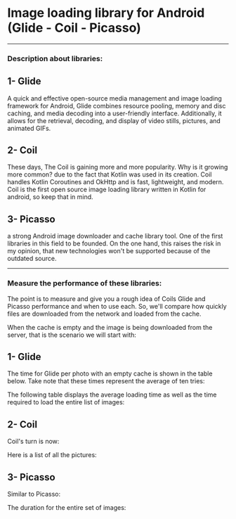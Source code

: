# Image loading library for Android (Glide - Coil - Picasso)

***
### Description about libraries:

## 1- Glide
A quick and effective open-source media management and image loading framework for Android, Glide combines resource pooling, memory and disc caching, and media decoding into a user-friendly interface. Additionally, it allows for the retrieval, decoding, and display of video stills, pictures, and animated GIFs.

## 2- Coil
These days, The Coil is gaining more and more popularity. Why is it growing more common? due to the fact that Kotlin was used in its creation. Coil handles Kotlin Coroutines and OkHttp and is fast, lightweight, and modern. Coil is the first open source image loading library written in Kotlin for android, so keep that in mind.

## 3- Picasso
a strong Android image downloader and cache library tool. One of the first libraries in this field to be founded. On the one hand, this raises the risk in my opinion, that new technologies won't be supported because of the outdated source.
***

### Measure the performance of these libraries:

The point is to measure and give you a rough idea of Coils Glide and Picasso performance and when to use each. So, we'll compare how quickly files are downloaded from the network and loaded from the cache.


When the cache is empty and the image is being downloaded from the server, that is the scenario we will start with:


## 1- Glide

The time for Glide per photo with an empty cache is shown in the table below. Take note that these times represent the average of ten tries:

The following table displays the average loading time as well as the time required to load the entire list of images:

## 2- Coil

Coil's turn is now:

Here is a list of all the pictures:


## 3- Picasso

Similar to Picasso:

The duration for the entire set of images:



